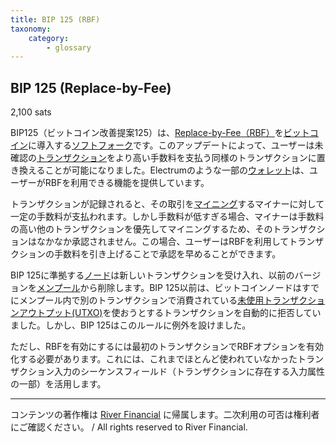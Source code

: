 ```yaml
---
title: BIP 125 (RBF)
taxonomy:
    category:
        - glossary
---
```


## BIP 125 (Replace-by-Fee)
2,100 sats

BIP125（ビットコイン改善提案125）は、[Replace-by-Fee（RBF）](https://lostinbitcoin.sakuraweb.com/glossary/rbf/)を[ビットコイン](https://lostinbitcoin.sakuraweb.com/glossary/bitcoin/)に導入する[ソフトフォーク](https://lostinbitcoin.sakuraweb.com/glossary/soft_fork/)です。このアップデートによって、ユーザーは未確認の[トランザクション](https://lostinbitcoin.sakuraweb.com/glossary/transaction/)をより高い手数料を支払う同様のトランザクションに置き換えることが可能になりました。Electrumのような一部の[ウォレット](https://lostinbitcoin.sakuraweb.com/glossary/wallet-2/)は、ユーザーがRBFを利用できる機能を提供しています。

トランザクションが記録されると、その取引を[マイニング](https://lostinbitcoin.sakuraweb.com/glossary/mining/)するマイナーに対して一定の手数料が支払われます。しかし手数料が低すぎる場合、マイナーは手数料の高い他のトランザクションを優先してマイニングするため、そのトランザクションはなかなか承認されません。この場合、ユーザーはRBFを利用してトランザクションの手数料を引き上げることで承認を早めることができます。

BIP 125に準拠する[ノード](https://lostinbitcoin.sakuraweb.com/glossary/node-2/)は新しいトランザクションを受け入れ、以前のバージョンを[メンプール](https://lostinbitcoin.sakuraweb.com/glossary/mempool/)から削除します。BIP 125以前は、ビットコインノードはすでにメンプール内で別のトランザクションで消費されている[未使用トランザクションアウトプット(UTXO)](https://lostinbitcoin.sakuraweb.com/glossary/utxo/)を使おうとするトランザクションを自動的に拒否していました。しかし、BIP 125はこのルールに例外を設けました。

ただし、RBFを有効にするには最初のトランザクションでRBFオプションを有効化する必要があります。これには、これまでほとんど使われていなかったトランザクション入力のシーケンスフィールド（トランザクションに存在する入力属性の一部）を活用します。

---
コンテンツの著作権は [River Financial](https://river.com/) に帰属します。二次利用の可否は権利者にご確認ください。 / All rights reserved to River Financial.
